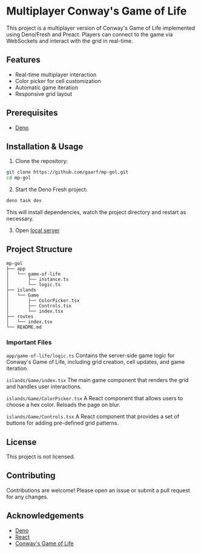 # Multiplayer Conway's Game of Life

This project is a multiplayer version of Conway's Game of Life implemented using Deno/Fresh and Preact. Players can connect to the game via WebSockets and interact with the grid in real-time.

## Features

- Real-time multiplayer interaction
- Color picker for cell customization
- Automatic game iteration
- Responsive grid layout

## Prerequisites

- [Deno](https://deno.land/manual/getting_started/installation)

## Installation & Usage

1. Clone the repository:

```sh
git clone https://github.com/gaarf/mp-gol.git
cd mp-gol
```

2. Start the Deno Fresh project:

```sh
deno task dev
```

This will install dependencies, watch the project directory and restart as necessary.

3. Open [local server](http://localhost:8000)


## Project Structure

```filetree
mp-gol
├── app
│   └── game-of-life
│       ├── instance.ts
│       └── logic.ts
├── islands
│   └── Game
│       ├── ColorPicker.tsx
│       ├── Controls.tsx
│       └── index.tsx
├── routes
│   └── index.tsx
└── README.md
```

### Important Files

 `app/game-of-life/logic.ts` 
 Contains the server-side game logic for Conway's Game of Life, including grid creation, cell updates, and game iteration.
 
 `islands/Game/index.tsx` 
 The main game component that renders the grid and handles user interactions.
 
 `islands/Game/ColorPicker.tsx`
 A React component that allows users to choose a hex color. Reloads the page on blur.
 
 `islands/Game/Controls.tsx` A React component that provides a set of buttons for adding pre-defined grid patterns.

## License

This project is not licensed.

## Contributing

Contributions are welcome! Please open an issue or submit a pull request for any changes.

## Acknowledgements

- [Deno](https://deno.land/)
- [React](https://reactjs.org/)
- [Conway's Game of Life](https://en.wikipedia.org/wiki/Conway%27s_Game_of_Life)